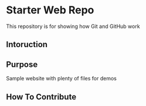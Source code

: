 # Starter Web Repo

This repository is for showing how Git and GitHub work

## Intoruction

## Purpose

Sample website with plenty of files for demos

## How To Contribute
